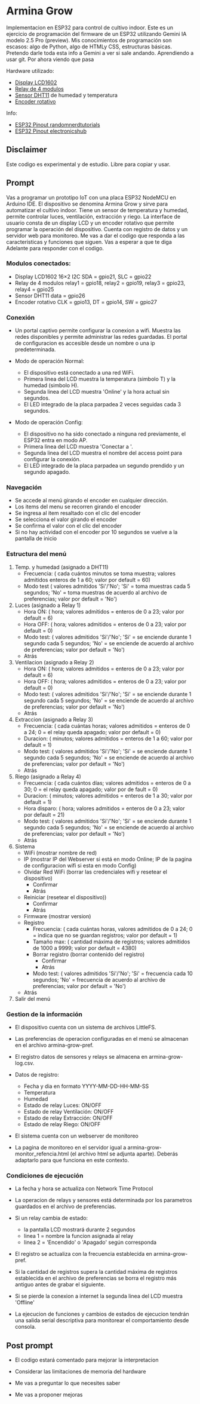 # Armina Grow
Implementacion en ESP32 para control de cultivo indoor. Este es un ejercicio de programación del firmware de un ESP32 utilizando Gemini IA modelo 2.5 Pro (preview). Mis conocimientos de programación son escasos: algo de Python, algo de HTMLy CSS, estructuras básicas. Pretendo darle toda esta info a Gemini a ver si sale andando. Aprendiendo a usar git. Por ahora viendo que pasa

Hardware utilizado:
- [Display LCD1602](https://protosupplies.com/product/lcd1602-16x2-i2c-blue-lcd-display/)
- [Relay de 4 modulos](https://protosupplies.com/product/relay-module-5v-x-4-relay-w-opto-isolation/)
- [Sensor DHT11](https://protosupplies.com/product/dht11-humidity-and-temp-sensor-module/) de humedad y temperatura
- [Encoder rotativo](https://protosupplies.com/product/rotary-encoder-module/)

Info:
- [ESP32 Pinout randomnerdtutorials](https://randomnerdtutorials.com/esp32-pinout-reference-gpios/)
- [ESP32 Pinout electronicshub](https://www.electronicshub.org/esp32-pinout/)


## Disclaimer
Este codigo es experimental y de estudio. Libre para copiar y usar.

## Prompt

Vas a programar un prototipo IoT con una placa ESP32 NodeMCU en Arduino IDE. El dispositivo se denomina Armina Grow y sirve para automatizar el cultivo indoor. Tiene un sensor de temperatura y humedad, permite controlar luces, ventilación, extracción y riego. La interface de usuario consta de un display LCD y un encoder rotativo que permite programar la operación del dispositivo. Cuenta con registro de datos y un servidor web para monitoreo. Me vas a dar el codigo que responda a las caracteristicas y funciones que siguen. Vas a esperar a que te diga Adelante para responder con el codigo.


### Modulos conectados:

- Display LCD1602 16×2 I2C
	SDA = gpio21,
	SLC = gpio22
- Relay de 4 modulos 
	relay1 = gpio18,
	relay2 = gpio19,
	relay3 = gpio23,
	relay4 = gpio25
- Sensor DHT11
 	data = gpio26
- Encoder rotativo
	CLK = gpio13,
	DT = gpio14,
	SW = gpio27


### Conexión

* Un portal captivo permite configurar la conexion a wifi. Muestra las redes disponibles y permite administrar las redes guardadas. El portal de configuracion es accesible desde un nombre o una ip predeterminada.

* Modo de operación Normal:
	- El dispositivo está conectado a una red WiFi.
	- Primera linea del LCD muestra la temperatura (simbolo T) y la humedad (simbolo H).
	- Segunda linea del LCD muestra 'Online' y la hora actual sin segundos.
	- El LED integrado de la placa parpadea 2 veces seguidas cada 3 segundos.

* Modo de operación Config:
	- El dispositivo no ha sido conectado a ninguna red previamente, el ESP32 entra en modo AP.
	- Primera linea del LCD muestra 'Conectar a '.
	- Segunda linea del LCD muestra el nombre del access point para configurar la conexión.
	- El LED integrado de la placa parpadea un segundo prendido y un segundo apagado.


### Navegación

* Se accede al menú girando el encoder en cualquier dirección.
* Los items del menu se recorren girando el encoder
* Se ingresa al item resaltado con el clic del encoder
* Se selecciona el valor girando el encoder
* Se confirma el valor con el clic del encoder
* Si no hay actividad con el encoder por 10 segundos se vuelve a la pantalla de inicio


### Estructura del menú

1. Temp. y humedad (asignado a DHT11)
	- Frecuencia: (
		cada cuántos minutos se toma muestra;
		valores admitidos enteros de 1 a 60;
		valor por default = 60)
	- Modo test (
		valores admitidos 'Si'/'No';
		'Si' = toma muestras cada 5 segundos;
		'No' = toma muestras de acuerdo al archivo de preferencias;
		valor por default = 'No')
2. Luces (asignado a Relay 1)
	- Hora ON: (
		hora;
		valores admitidos = enteros de 0 a 23;
		valor por default = 6)
	- Hora OFF: (
		hora;
		valores admitidos = enteros de 0 a 23;
		valor por default = 0)
	- Modo test: (
		valores admitidos 'Si'/'No';
		'Si' = se enciende durante 1 segundo cada 5 segundos;
		'No' = se enciende de acuerdo al archivo de preferencias;
		valor por default = 'No')
	- Atrás
3. Ventilacion (asignado a Relay 2)
	- Hora ON: (
		hora;
		valores admitidos = enteros de 0 a 23;
		valor por default = 6)
	- Hora OFF: (
		hora;
		valores admitidos = enteros de 0 a 23;
		valor por default = 0)
	- Modo test: (
		valores admitidos 'Si'/'No';
		'Si' = se enciende durante 1 segundo cada 5 segundos;
		'No' = se enciende de acuerdo al archivo de preferencias;
		valor por default = 'No')
	- Atrás
4. Extraccion (asignado a Relay 3)
	- Frecuencia: (
		cada cuántas horas;
		valores admitidos = enteros de 0 a 24;
		0 = el relay queda apagado;
		valor por default = 0)
	- Duracion: (
		minutos;
		valores admitidos = enteros de 1 a 60;
		valor por default = 1)
	- Modo test: (
		valores admitidos 'Si'/'No';
		'Si' = se enciende durante 1 segundo cada 5 segundos;
		'No' = se enciende de acuerdo al archivo de preferencias;
		valor por default = 'No')
	- Atrás
5. Riego (asignado a Relay 4)
	- Frecuencia: (
		cada cuántos días;
		valores admitidos = enteros de 0 a 30;
		0 = el relay queda apagado;
		valor por de fault = 0)
	- Duracion: (
		minutos;
		valores admitidos = enteros de 1 a 30;
		valor por default = 1)
	- Hora disparo: (
		hora; 
		valores admitidos = enteros de 0 a 23;
		valor por default = 21)
	- Modo test: (
		valores admitidos 'Si'/'No';
		'Si' = se enciende durante 1 segundo cada 5 segundos; 
		'No' = se enciende de acuerdo al archivo de preferencias;
		valor por default = 'No')
	- Atrás
6. Sistema
	- WiFi (mostrar nombre de red)
	- IP (mostrar 
		IP del Webserver si está en modo Online;
		IP de la pagina de configuracion wifi si esta en modo Config)
	- Olvidar Red WiFi (borrar las credenciales wifi y resetear el dispositivo)
		- Confirmar
		- Atrás
	- Reiniciar (resetear el dispositivo))
		- Confirmar
		- Atrás
	- Firmware (mostrar version)
	- Registro
		- Frecuencia: (
			cada cuántas horas,
			valores admitidos de 0 a 24;
			0 = indica que no se guardan registros;
			valor por default = 1)
		- Tamaño max: (
			cantidad máxima de registros;
			valores admitidos de 1000 a 9999;
			valor por default = 4380)
		- Borrar registro (borrar contenido del registro)
			- Confirmar
			- Atrás
		- Modo test: (
			valores admitidos 'Si'/'No';
			'Si' = frecuencia cada 10 segundos;
			'No' = frecuencia de acuerdo al archivo de preferencias;
			valor por default = 'No')
	- Atrás
7. Salir del menú


### Gestion de la información

* El dispositivo cuenta con un sistema de archivos LittleFS.

* Las preferencias de operacion configuradas en el menú se almacenan en el archivo armina-grow-pref.

* El registro datos de sensores y relays se almacena en armina-grow-log.csv.

* Datos de registro:
	- Fecha y dia en formato YYYY-MM-DD-HH-MM-SS
	- Temperatura
	- Humedad
	- Estado de relay Luces: ON/OFF
	- Estado de relay Ventilación: ON/OFF
	- Estado de relay Extracción: ON/OFF
	- Estado de relay Riego: ON/OFF

* El sistema cuenta con un webserver de monitoreo

* La pagina de monitoreo en el servidor igual a armina-grow-monitor_refencia.html (el archivo html se adjunta aparte). Deberás adaptarlo para que funciona en este contexto.


### Condiciones de ejecución

* La fecha y hora se actualiza con Network Time Protocol

* La operacion de relays y sensores está determinada por los parametros guardados en el archivo de preferencias.

* Si un relay cambia de estado:
	- la pantalla LCD mostrará durante 2 segundos
	- linea 1 = nombre la funcion asignada al relay
	- linea 2 = 'Encendido' o 'Apagado' según corresponda

* El registro se actualiza con la frecuencia establecida en armina-grow-pref.

* Si la cantidad de registros supera la cantidad máxima de registros establecida en el archivo de preferencias se borra el registro más antiguo antes de grabar el siguiente.

* Si se pierde la conexion a internet la segunda linea del LCD muestra 'Offline'

* La ejecucion de funciones y cambios de estados de ejecucion tendrán una salida serial descriptiva para monitorear el comportamiento desde consola.


## Post prompt

* El codigo estará comentado para mejorar la interpretacion

* Considerar las limitaciones de memoria del hardware

* Me vas a preguntar lo que necesites saber

* Me vas a proponer mejoras
